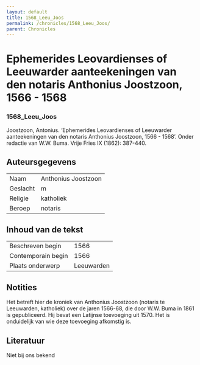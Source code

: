 ```yaml
---
layout: default
title: 1568_Leeu_Joos
permalink: /chronicles/1568_Leeu_Joos/
parent: Chronicles
--- 
```



# Ephemerides Leovardienses of Leeuwarder aanteekeningen van den notaris Anthonius Joostzoon, 1566 - 1568 

### 1568_Leeu_Joos 

Joostzoon, Antonius. ‘Ephemerides Leovardienses of Leeuwarder aanteekeningen van den notaris Anthonius Joostzoon, 1566 - 1568’. Onder redactie van W.W. Buma. Vrije Fries IX (1862): 387-440. 

## Auteursgegevens 

| | | 
| --------------- | --------------- | 
| Naam | Anthonius Joostzoon | 
| Geslacht | m | 
| Religie | katholiek | 
| Beroep | notaris | 

## Inhoud van de tekst 

| | | 
| --------------- | --------------- | 
| Beschreven begin | 1566 | 
| Contemporain begin | 1566 | 
| Plaats onderwerp | Leeuwarden | 


## Notities 

Het betreft hier de kroniek van Anthonius Joostzoon (notaris te Leeuwarden,
katholiek) over de jaren 1566-68, die door W.W. Buma in 1861 is gepubliceerd. Hij bevat een Latijnse toevoeging uit 1570. Het is onduidelijk van wie deze toevoeging afkomstig is.


## Literatuur 
Niet bij ons bekend

